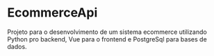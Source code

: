 # EcommerceApi

Projeto para o desenvolvimento de um sistema ecommerce utilizando Python pro backend, Vue para o frontend e PostgreSql para bases de dados.

